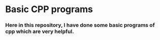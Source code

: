 # Basic CPP programs

### Here in this repository, I have done some basic programs of cpp which are very helpful.
